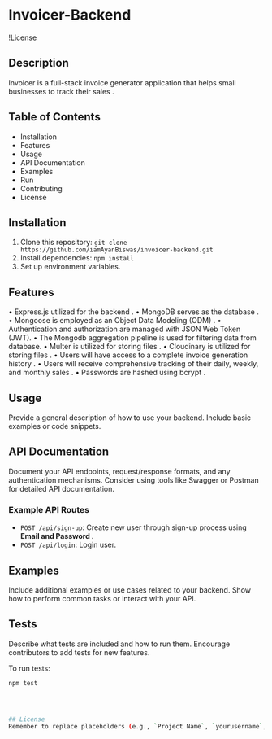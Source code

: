 #  Invoicer-Backend

!License

## Description
Invoicer is a full-stack invoice generator application that helps small businesses to track their sales .

## Table of Contents
- Installation
- Features 
- Usage
- API Documentation
- Examples
- Run
- Contributing
- License

## Installation
1. Clone this repository: `git clone https://github.com/iamAyanBiswas/invoicer-backend.git`
2. Install dependencies: `npm install`
3. Set up environment variables.

## Features
• Express.js utilized for the backend .
• MongoDB serves as the database .
• Mongoose is employed as an Object Data Modeling (ODM) .
• Authentication and authorization are managed with JSON Web Token (JWT).
• The Mongodb aggregation pipeline is used for filtering data from database.
• Multer is utilized for storing files .
• Cloudinary is utilized for storing files .
• Users will have access to a complete invoice generation history .
• Users will receive comprehensive tracking of their daily, weekly, and monthly sales .
• Passwords are hashed using bcrypt .


## Usage
Provide a general description of how to use your backend. Include basic examples or code snippets.

## API Documentation
Document your API endpoints, request/response formats, and any authentication mechanisms. Consider using tools like Swagger or Postman for detailed API documentation.

### Example API Routes
- `POST /api/sign-up`: Create new user through sign-up process using <b>Email and Password </b>.
- `POST /api/login`: Login user.

## Examples
Include additional examples or use cases related to your backend. Show how to perform common tasks or interact with your API.

## Tests
Describe what tests are included and how to run them. Encourage contributors to add tests for new features.

To run tests:
```bash
npm test




## License
Remember to replace placeholders (e.g., `Project Name`, `yourusername`, etc.) with your actual project details. Feel free to add more sections or customize it further based on your project's needs. Happy documenting! 😊🚀
